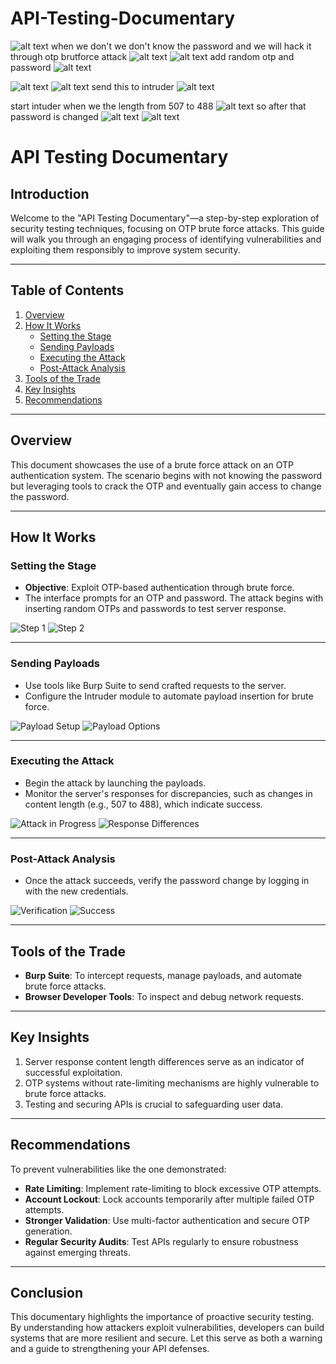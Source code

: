 # API-Testing-Documentary
![alt text](image.png)
when we don't we don't know the password and we will hack it through otp brutforce attack
![alt text](image-1.png)
![alt text](image-2.png)
add random otp and password 
![alt text](image-3.png)

![alt text](image-4.png)
![alt text](image-5.png)
send this to intruder
![alt text](image-6.png)

start intuder 
when we the length from 507 to 488
![alt text](image-7.png)
so after that password is changed 
![alt text](image-8.png)
![alt text](image-9.png)


# API Testing Documentary

## Introduction
Welcome to the "API Testing Documentary"—a step-by-step exploration of security testing techniques, focusing on OTP brute force attacks. This guide will walk you through an engaging process of identifying vulnerabilities and exploiting them responsibly to improve system security.

---

## Table of Contents
1. [Overview](#overview)
2. [How It Works](#how-it-works)
   - [Setting the Stage](#setting-the-stage)
   - [Sending Payloads](#sending-payloads)
   - [Executing the Attack](#executing-the-attack)
   - [Post-Attack Analysis](#post-attack-analysis)
3. [Tools of the Trade](#tools-of-the-trade)
4. [Key Insights](#key-insights)
5. [Recommendations](#recommendations)

---

## Overview
This document showcases the use of a brute force attack on an OTP authentication system. The scenario begins with not knowing the password but leveraging tools to crack the OTP and eventually gain access to change the password.

---

## How It Works

### Setting the Stage
- **Objective**: Exploit OTP-based authentication through brute force.
- The interface prompts for an OTP and password. The attack begins with inserting random OTPs and passwords to test server response.

![Step 1](image.png)
![Step 2](image-1.png)

---

### Sending Payloads
- Use tools like Burp Suite to send crafted requests to the server.
- Configure the Intruder module to automate payload insertion for brute force.

![Payload Setup](image-3.png)
![Payload Options](image-4.png)

---

### Executing the Attack
- Begin the attack by launching the payloads.
- Monitor the server's responses for discrepancies, such as changes in content length (e.g., 507 to 488), which indicate success.

![Attack in Progress](image-6.png)
![Response Differences](image-7.png)

---

### Post-Attack Analysis
- Once the attack succeeds, verify the password change by logging in with the new credentials.

![Verification](image-8.png)
![Success](image-9.png)

---

## Tools of the Trade
- **Burp Suite**: To intercept requests, manage payloads, and automate brute force attacks.
- **Browser Developer Tools**: To inspect and debug network requests.

---

## Key Insights
1. Server response content length differences serve as an indicator of successful exploitation.
2. OTP systems without rate-limiting mechanisms are highly vulnerable to brute force attacks.
3. Testing and securing APIs is crucial to safeguarding user data.

---

## Recommendations
To prevent vulnerabilities like the one demonstrated:
- **Rate Limiting**: Implement rate-limiting to block excessive OTP attempts.
- **Account Lockout**: Lock accounts temporarily after multiple failed OTP attempts.
- **Stronger Validation**: Use multi-factor authentication and secure OTP generation.
- **Regular Security Audits**: Test APIs regularly to ensure robustness against emerging threats.

---

## Conclusion
This documentary highlights the importance of proactive security testing. By understanding how attackers exploit vulnerabilities, developers can build systems that are more resilient and secure. Let this serve as both a warning and a guide to strengthening your API defenses.
